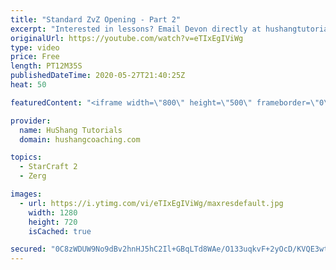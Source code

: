 ```yaml
---
title: "Standard ZvZ Opening - Part 2"
excerpt: "Interested in lessons? Email Devon directly at hushangtutorials@outlook.com ------------------------------------------------------------------------------------------------------- Want to support HuShang Tutorials directly? Patreon is a website where you can contribute a monthly donation that will help"
originalUrl: https://youtube.com/watch?v=eTIxEgIViWg
type: video
price: Free
length: PT12M35S
publishedDateTime: 2020-05-27T21:40:25Z
heat: 50

featuredContent: "<iframe width=\"800\" height=\"500\" frameborder=\"0\" src=\"https://www.youtube.com/embed/eTIxEgIViWg\" allow=\"accelerometer; autoplay; encrypted-media; gyroscope; picture-in-picture\" allowfullscreen></iframe>"

provider:
  name: HuShang Tutorials
  domain: hushangcoaching.com

topics:
  - StarCraft 2
  - Zerg

images:
  - url: https://i.ytimg.com/vi/eTIxEgIViWg/maxresdefault.jpg
    width: 1280
    height: 720
    isCached: true

secured: "0C8zWDUW9No9dBv2hnHJ5hC2Il+GBqLTd8WAe/O133uqkvF+2yOcD/KVQE3wtey6nXSU4TGEcpMuAwxVOhG1Nx2ZEkoZxkxNHaqtQT6LgmlnCe1ZnHQJH4THQF4n4wjfJi/uIXIbgtB2UDollKUd1Lk+rszFXtJHRHce4YpikxcvAQT6D2+VfLob7d5kGeko+cNFGySI6umyDjBUQuVQC3yKXVV7JmoaWr605zbClgeCIZCJ9KHMBxJau8BC0Y5503c+UyMnyfUSKMFxQUedNN1oo/NOYDTpJtfKrZQnfF8W5+vjUjNfebpwhz8BiRUod8HYr4jFVQXttz6/3OR0LAfXYPizpAPDcSA+9lNqEMNe73a2mRBU498r0PLuxaWqhp79aNjKM86LHMmNaK/HM5PdaeZm/GKTyf1GJb2kA90=;6NI1wajrv+M52ER3/cilSQ=="
---
```


